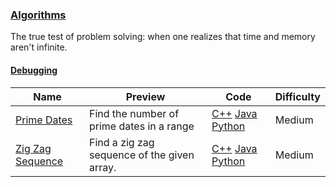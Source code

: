
### [Algorithms](https://www.hackerrank.com/domains/algorithms)
The true test of problem solving: when one realizes that time and memory aren't infinite.



#### [Debugging](https://www.hackerrank.com/domains/algorithms/algo-debugging)

Name | Preview | Code | Difficulty
---- | ------- | ---- | ----------
[Prime Dates](https://www.hackerrank.com/challenges/prime-date)|Find the number of prime dates in a range|[C++](prime-date.cpp) [Java](prime-date.java) [Python](prime-date.py)|Medium
[Zig Zag Sequence](https://www.hackerrank.com/challenges/zig-zag-sequence)|Find a zig zag sequence of the given array.|[C++](zig-zag-sequence.cpp) [Java](zig-zag-sequence.java) [Python](zig-zag-sequence.py)|Medium

